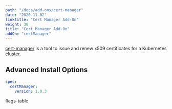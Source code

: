 ```yaml
---
path: "/docs/add-ons/cert-manager"
date: "2020-11-02"
linktitle: "Cert Manager Add-On"
weight: 30
title: "Cert Manager Add-On"
addOn: "certManager"
---
```

[cert-manager](https://cert-manager.io/) is a tool to issue and renew x509 certificates for a Kubernetes cluster.

## Advanced Install Options

```yaml
spec:
  certManager:
    version: 1.0.3
```

flags-table
